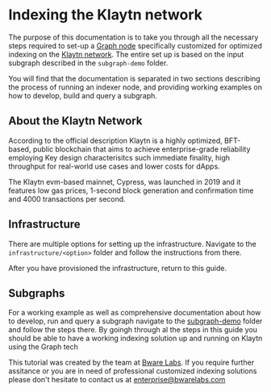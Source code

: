 # Indexing the Klaytn network

The purpose of this documentation is to take you through all the necessary steps required to set-up a [Graph node](https://github.com/bwarelabs/graph-node) specifically customized for optimized indexing on the
[Klaytn network](https://klaytn.foundation/).
The entire set up is based on the input subgraph described in the `subgraph-demo` folder.

You will find that the documentation is separated in two sections describing the process of running an indexer node, and providing working examples on how to develop, build and query a subgraph.

## About the Klaytn Network

According to the official description Klaytn is a highly optimized, BFT-based, public blockchain that aims to achieve enterprise-grade reliability employing Key design characterisitcs such immediate finality, high throughput for real-world use cases and lower costs for dApps.

The Klaytn evm-based mainnet, Cypress, was launched in 2019 and it features low gas prices, 1-second block generation and confirmation time and 4000 transactions per second.

## Infrastructure

There are multiple options for setting up the infrastructure. Navigate
to the `infrastructure/<option>` folder and follow the instructions from
there. 

After you have provisioned the infrastructure, return to this guide.

## Subgraphs

For a working example as well as comprehensive documentation about how to develop, run and query a subgraph navigate to the [subgraph-demo](https://github.com/bwarelabs/klaytn-indexing/tree/main/subgraph-demo) folder and follow the steps there.
By goingh through al the steps in this guide you should be able to have a working indexing solution up and running on Klaytn using the Graph tech

This tutorial was created by the team at [Bware Labs](https://bwarelabs.com). If you require further assitance or you are in need of professional customized indexing solutions please don't hesitate to contact us at enterprise@bwarelabs.com